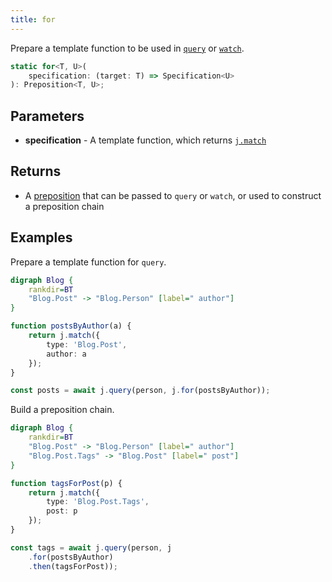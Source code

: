 ```yaml
---
title: for
---
```


Prepare a template function to be used in [`query`](../query/) or [`watch`](../watch/).

```typescript
static for<T, U>(
    specification: (target: T) => Specification<U>
): Preposition<T, U>;
```

## Parameters

* **specification** - A template function, which returns [`j.match`](../match/)

## Returns

* A [preposition](../../preposition/) that can be passed to `query` or `watch`, or used to construct a preposition chain

## Examples

Prepare a template function for `query`.

```dot
digraph Blog {
    rankdir=BT
    "Blog.Post" -> "Blog.Person" [label=" author"]
}
```

```typescript
function postsByAuthor(a) {
    return j.match({
        type: 'Blog.Post',
        author: a
    });
}

const posts = await j.query(person, j.for(postsByAuthor));
```

Build a preposition chain.

```dot
digraph Blog {
    rankdir=BT
    "Blog.Post" -> "Blog.Person" [label=" author"]
    "Blog.Post.Tags" -> "Blog.Post" [label=" post"]
}
```

```typescript
function tagsForPost(p) {
    return j.match({
        type: 'Blog.Post.Tags',
        post: p
    });
}

const tags = await j.query(person, j
    .for(postsByAuthor)
    .then(tagsForPost));
```